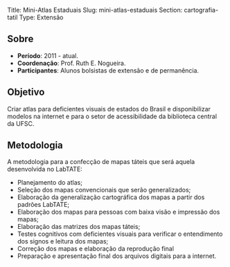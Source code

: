 Title: Mini-Atlas Estaduais
Slug: mini-atlas-estaduais
Section: cartografia-tatil
Type: Extensão

## Sobre

- **Período**: 2011 - atual.
- **Coordenação**: Prof. Ruth E. Nogueira.
- **Participantes**: Alunos bolsistas de extensão e de permanência.

## Objetivo

Criar atlas para deficientes visuais de estados do Brasil e disponibilizar
modelos na internet e para o setor de acessibilidade da biblioteca central da
UFSC.

## Metodologia

A metodologia para a confecção de mapas táteis que será aquela desenvolvida no
LabTATE:

- Planejamento do atlas;
- Seleção dos mapas convencionais que serão generalizados;
- Elaboração da generalização cartográfica dos mapas a partir dos padrões
  LabTATE;
- Elaboração dos mapas para pessoas com baixa visão e impressão dos mapas;
- Elaboração das matrizes dos mapas táteis;
- Testes cognitivos com deficientes visuais para verificar o entendimento dos
  signos e leitura dos mapas;
- Correção dos mapas e elaboração da reprodução final
- Preparação e apresentação final dos arquivos digitais para a internet.
